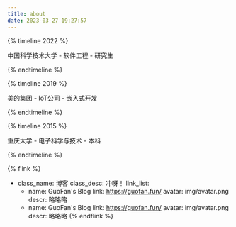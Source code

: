 ```yaml
---
title: about
date: 2023-03-27 19:27:57
---
```


{% timeline 2022 %}
<!-- timeline 09-01 -->
中国科学技术大学 - 软件工程 - 研究生
<!-- endtimeline -->
{% endtimeline %}

{% timeline 2019 %}
<!-- timeline 07-11 -->
美的集团 - IoT公司 - 嵌入式开发
<!-- endtimeline -->
{% endtimeline %}

{% timeline 2015 %}
<!-- timeline 09-01 -->
重庆大学 - 电子科学与技术 - 本科
<!-- endtimeline -->
{% endtimeline %}

{% flink %}
- class_name: 博客
  class_desc: 冲呀！
  link_list:
    - name: GuoFan's Blog
      link: https://guofan.fun/
      avatar: img/avatar.png
      descr: 略略略
    - name: GuoFan's Blog
      link: https://guofan.fun/
      avatar: img/avatar.png
      descr: 略略略
{% endflink %}
